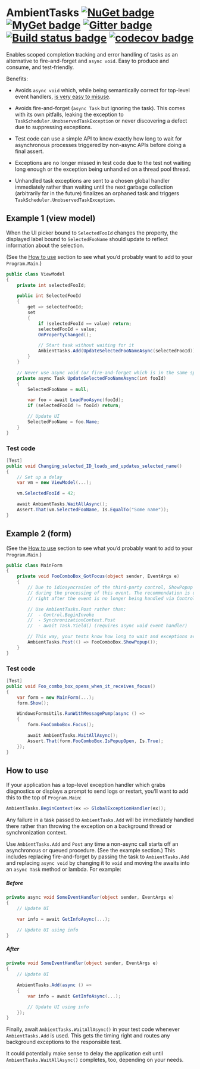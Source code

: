 # AmbientTasks [![NuGet badge](https://img.shields.io/nuget/v/AmbientTasks)](https://www.nuget.org/packages/AmbientTasks/ "NuGet (releases)") [![MyGet badge](https://img.shields.io/myget/ambienttasks/vpre/AmbientTasks.svg?label=myget)](https://www.myget.org/feed/ambienttasks/package/nuget/AmbientTasks "MyGet (prereleases)") [![Gitter badge](https://img.shields.io/gitter/room/Techsola/AmbientTasks)](https://gitter.im/Techsola/AmbientTasks "Chat on Gitter") [![Build status badge](https://github.com/Techsola/AmbientTasks/workflows/CI/badge.svg)](https://github.com/Techsola/AmbientTasks/actions?query=workflow%3ACI "Build status") [![codecov badge](https://codecov.io/gh/Techsola/AmbientTasks/branch/master/graph/badge.svg)](https://codecov.io/gh/Techsola/AmbientTasks "Test coverage")

Enables scoped completion tracking and error handling of tasks as an alternative to fire-and-forget and `async void`. Easy to produce and consume, and test-friendly.

Benefits:

- Avoids `async void` which, while being semantically correct for top-level event handlers, [is very easy to misuse](https://msdn.microsoft.com/en-us/magazine/jj991977.aspx).

- Avoids fire-and-forget (`async Task` but ignoring the task). This comes with its own pitfalls, leaking the exception to `TaskScheduler.UnobservedTaskException` or never discovering a defect due to suppressing exceptions.

- Test code can use a simple API to know exactly how long to wait for asynchronous processes triggered by non-async APIs before doing a final assert.

- Exceptions are no longer missed in test code due to the test not waiting long enough or the exception being unhandled on a thread pool thread.

- Unhandled task exceptions are sent to a chosen global handler immediately rather than waiting until the next garbage collection (arbitrarily far in the future) finalizes an orphaned task and triggers `TaskScheduler.UnobservedTaskException`.

## Example 1 (view model)

When the UI picker bound to `SelectedFooId` changes the property, the displayed label bound to `SelectedFooName` should update to reflect information about the selection.

(See the [How to use](#how-to-use) section to see what you’d probably want to add to your `Program.Main`.)

```cs
public class ViewModel
{
    private int selectedFooId;

    public int SelectedFooId
    {
        get => selectedFooId;
        set
        {
            if (selectedFooId == value) return;
            selectedFooId = value;
            OnPropertyChanged();

            // Start task without waiting for it
            AmbientTasks.Add(UpdateSelectedFooNameAsync(selectedFooId));
        }
    }

    // Never use async void (or fire-and-forget which is in the same spirit)
    private async Task UpdateSelectedFooNameAsync(int fooId)
    {
        SelectedFooName = null;

        var foo = await LoadFooAsync(fooId);
        if (selectedFooId != fooId) return;

        // Update UI
        SelectedFooName = foo.Name;
    }
}
```

### Test code

```cs
[Test]
public void Changing_selected_ID_loads_and_updates_selected_name()
{
    // Set up a delay
    var vm = new ViewModel(...);

    vm.SelectedFooId = 42;

    await AmbientTasks.WaitAllAsync();
    Assert.That(vm.SelectedFooName, Is.EqualTo("Some name"));
}
```

## Example 2 (form)

(See the [How to use](#how-to-use) section to see what you’d probably want to add to your `Program.Main`.)

```cs
public class MainForm
{
    private void FooComboBox_GotFocus(object sender, EventArgs e)
    {
        // Due to idiosyncrasies of the third-party control, ShowPopup doesn’t work properly when called
        // during the processing of this event. The recommendation is usually to queue ShowPopup to happen
        // right after the event is no longer being handled via Control.BeginInvoke or similar.

        // Use AmbientTasks.Post rather than:
        //  - Control.BeginInvoke
        //  - SynchronizationContext.Post
        //  - await Task.Yield() (requires async void event handler)

        // This way, your tests know how long to wait and exceptions are automatically propagated to them.
        AmbientTasks.Post(() => FooComboBox.ShowPopup());
    }
}
```

### Test code

```cs
[Test]
public void Foo_combo_box_opens_when_it_receives_focus()
{
    var form = new MainForm(...);
    form.Show();

    WindowsFormsUtils.RunWithMessagePump(async () =>
    {
        form.FooComboBox.Focus();

        await AmbientTasks.WaitAllAsync();
        Assert.That(form.FooComboBox.IsPopupOpen, Is.True);
    });
}
```

## How to use

If your application has a top-level exception handler which grabs diagnostics or displays a prompt to send logs or restart, you’ll want to add this to the top of `Program.Main`:

```cs
AmbientTasks.BeginContext(ex => GlobalExceptionHandler(ex));
```

Any failure in a task passed to `AmbientTasks.Add` will be immediately handled there rather than throwing the exception on a background thread or synchronization context.

Use `AmbientTasks.Add` and `Post` any time a non-async call starts off an asynchronous or queued procedure. (See the example section.) This includes replacing fire-and-forget by passing the task to `AmbientTasks.Add` and replacing `async void` by changing it to `void` and moving the awaits into an `async Task` method or lambda. For example:

##### Before

```cs
private async void SomeEventHandler(object sender, EventArgs e)
{
    // Update UI

    var info = await GetInfoAsync(...);

    // Update UI using info
}
```

##### After

```cs
private void SomeEventHandler(object sender, EventArgs e)
{
    // Update UI

    AmbientTasks.Add(async () =>
    {
        var info = await GetInfoAsync(...);

        // Update UI using info
    });
}
```

Finally, await `AmbientTasks.WaitAllAsync()` in your test code whenever `AmbientTasks.Add` is used. This gets the timing right and routes any background exceptions to the responsible test.

It could potentially make sense to delay the application exit until `AmbientTasks.WaitAllAsync()` completes, too, depending on your needs.
